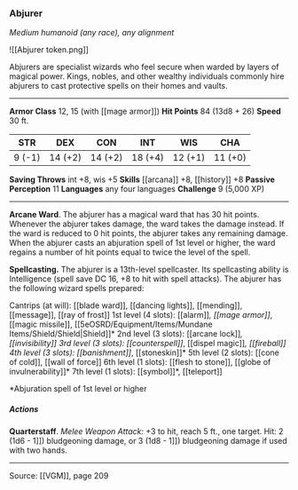 ### Abjurer
_Medium humanoid (any race), any alignment_

![[Abjurer token.png]]

Abjurers are specialist wizards who feel secure when warded by layers of magical power. Kings, nobles, and other wealthy individuals commonly hire abjurers to cast protective spells on their homes and vaults.






---

**Armor Class** 12, 15 (with [[mage armor]])
**Hit Points** 84 (13d8 + 26)
**Speed** 30 ft.

| STR     | DEX     | CON     | INT     | WIS     | CHA     |
|---------|---------|---------|---------|---------|---------|
| 9 (-1) | 14 (+2) | 14 (+2) | 18 (+4) | 12 (+1) | 11 (+0) |

**Saving Throws** int +8, wis +5
**Skills** [[arcana]] +8, [[history]] +8
**Passive Perception** 11
**Languages** any four languages
**Challenge** 9 (5,000 XP)

---

**Arcane Ward**. The abjurer has a magical ward that has 30 hit points. Whenever the abjurer takes damage, the ward takes the damage instead. If the ward is reduced to 0 hit points, the abjurer takes any remaining damage. When the abjurer casts an abjuration spell of 1st level or higher, the ward regains a number of hit points equal to twice the level of the spell.

**Spellcasting.** The abjurer is a 13th-level spellcaster. Its spellcasting ability is Intelligence (spell save DC 16, +8 to hit with spell attacks). The abjurer has the following wizard spells prepared:

Cantrips (at will): [[blade ward]], [[dancing lights]], [[mending]], [[message]], [[ray of frost]]
1st level (4 slots): [[alarm]]*, [[mage armor]]*, [[magic missile]], [[5eOSRD/Equipment/Items/Mundane Items/Shield/Shield|Shield]]*
2nd level (3 slots): [[arcane lock]]*, [[invisibility]]
3rd level (3 slots): [[counterspell]]*, [[dispel magic]]*, [[fireball]]
4th level (3 slots): [[banishment]]*, [[stoneskin]]*
5th level (2 slots): [[cone of cold]], [[wall of force]]
6th level (1 slots): [[flesh to stone]], [[globe of invulnerability]]*
7th level (1 slots): [[symbol]]*, [[teleport]]

*Abjuration spell of 1st level or higher

##### Actions
**Quarterstaff**. _Melee Weapon Attack:_ +3 to hit, reach 5 ft., one target. Hit: 2 (1d6 - 1]]) bludgeoning damage, or 3 (1d8 - 1]]) bludgeoning damage if used with two hands.


---

Source: [[VGM]], page 209